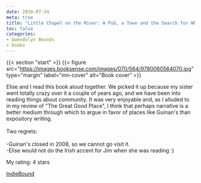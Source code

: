 ```yaml
---
date: 2010-07-24
meta: true
title: "Little Chapel on the River: A Pub, a Town and the Search for What Matters Most"
toc: false
categories:
- Gwendolyn Bounds
- books
---
```


{{< section "start" >}}
{{< figure src="https://images.booksense.com/images/070/564/9780060564070.jpg" type="margin" label="mn-cover" alt="Book cover" >}}

Elise and I read this book aloud together. We picked it up because my sister went totally crazy over it a couple of years ago, and we have been into reading things about community. It was very enjoyable and, as I alluded to in my review of "The Great Good Place", I think that perhaps narrative is a better medium through which to argue in favor of places like Guinan's than expository writing.<br /><br />Two regrets:<br /><br />-Guinan's closed in 2008, so we cannot go visit it.<br />-Elise would not do the Irish accent for Jim when she was reading :)

My rating: 4 stars  

[IndieBound](https://www.indiebound.org/book/9780060564070)
